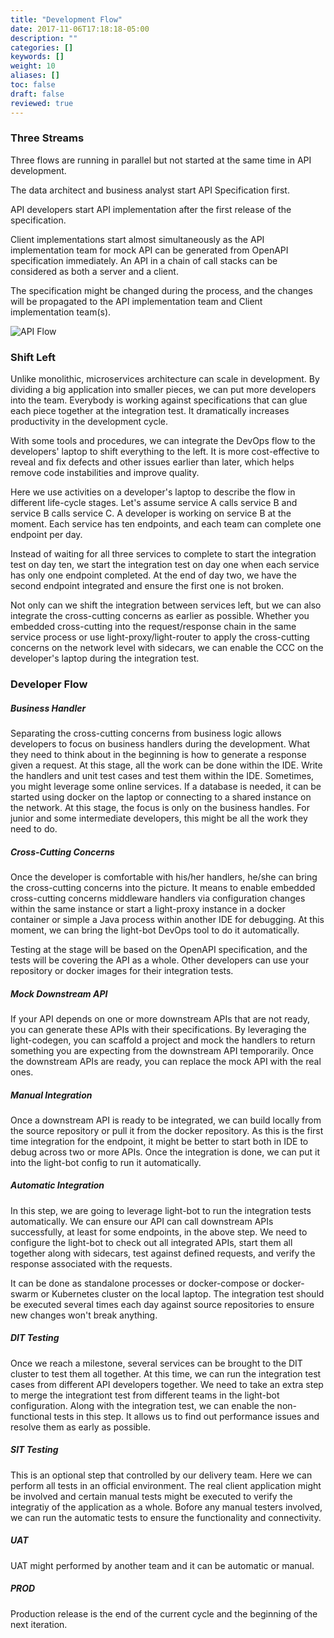 ```yaml
---
title: "Development Flow"
date: 2017-11-06T17:18:18-05:00
description: ""
categories: []
keywords: []
weight: 10
aliases: []
toc: false
draft: false
reviewed: true
---
```


### Three Streams

Three flows are running in parallel but not started at the same time in API development.

The data architect and business analyst start API Specification first.

API developers start API implementation after the first release of the specification.

Client implementations start almost simultaneously as the API implementation team for mock API can be generated from OpenAPI specification immediately. An API in a chain of call stacks can be considered as both a server and a client.

The specification might be changed during the process, and the changes will be propagated to the API implementation team and Client implementation team(s). 

![API Flow](/images/api_flow.png)


### Shift Left

Unlike monolithic, microservices architecture can scale in development. By dividing a big application into smaller pieces, we can put more developers into the team. Everybody is working against specifications that can glue each piece together at the integration test. It dramatically increases productivity in the development cycle. 

With some tools and procedures, we can integrate the DevOps flow to the developers' laptop to shift everything to the left. It is more cost-effective to reveal and fix defects and other issues earlier than later, which helps remove code instabilities and improve quality. 

Here we use activities on a developer's laptop to describe the flow in different life-cycle stages. Let's assume service A calls service B and service B calls service C. A developer is working on service B at the moment. Each service has ten endpoints, and each team can complete one endpoint per day. 

Instead of waiting for all three services to complete to start the integration test on day ten, we start the integration test on day one when each service has only one endpoint completed. At the end of day two, we have the second endpoint integrated and ensure the first one is not broken. 

Not only can we shift the integration between services left, but we can also integrate the cross-cutting concerns as earlier as possible. Whether you embedded cross-cutting into the request/response chain in the same service process or use light-proxy/light-router to apply the cross-cutting concerns on the network level with sidecars, we can enable the CCC on the developer's laptop during the integration test. 

### Developer Flow

##### Business Handler

Separating the cross-cutting concerns from business logic allows developers to focus on business handlers during the development. What they need to think about in the beginning is how to generate a response given a request. At this stage, all the work can be done within the IDE. Write the handlers and unit test cases and test them within the IDE. Sometimes, you might leverage some online services. If a database is needed, it can be started using docker on the laptop or connecting to a shared instance on the network. At this stage, the focus is only on the business handles. For junior and some intermediate developers, this might be all the work they need to do. 

##### Cross-Cutting Concerns

Once the developer is comfortable with his/her handlers, he/she can bring the cross-cutting concerns into the picture. It means to enable embedded cross-cutting concerns middleware handlers via configuration changes within the same instance or start a light-proxy instance in a docker container or simple a Java process within another IDE for debugging. At this moment, we can bring the light-bot DevOps tool to do it automatically.

Testing at the stage will be based on the OpenAPI specification, and the tests will be covering the API as a whole. Other developers can use your repository or docker images for their integration tests. 

##### Mock Downstream API

If your API depends on one or more downstream APIs that are not ready, you can generate these APIs with their specifications. By leveraging the light-codegen, you can scaffold a project and mock the handlers to return something you are expecting from the downstream API temporarily. Once the downstream APIs are ready, you can replace the mock API with the real ones.

##### Manual Integration

Once a downstream API is ready to be integrated, we can build locally from the source repository or pull it from the docker repository. As this is the first time integration for the endpoint, it might be better to start both in IDE to debug across two or more APIs. Once the integration is done, we can put it into the light-bot config to run it automatically. 

##### Automatic Integration

In this step, we are going to leverage light-bot to run the integration tests automatically. We can ensure our API can call downstream APIs successfully, at least for some endpoints, in the above step. We need to configure the light-bot to check out all integrated APIs, start them all together along with sidecars, test against defined requests, and verify the response associated with the requests. 

It can be done as standalone processes or docker-compose or docker-swarm or Kubernetes cluster on the local laptop. The integration test should be executed several times each day against source repositories to ensure new changes won't break anything. 

##### DIT Testing

Once we reach a milestone, several services can be brought to the DIT cluster to test them all together. At this time, we can run the integration test cases from different API developers together. We need to take an extra step to merge the integrationt test from different teams in the light-bot configuration. Along with the integration test, we can enable the non-functional tests in this step. It allows us to find out performance issues and resolve them as early as possible.


##### SIT Testing

This is an optional step that controlled by our delivery team. Here we can perform all tests in an official environment. The real client application might be involved and certain manual tests might be executed to verify the integratiy of the application as a whole. Bofore any manual testers involved, we can run the automatic tests to ensure the functionality and connectivity. 

##### UAT

UAT might performed by another team and it can be automatic or manual. 

##### PROD

Production release is the end of the current cycle and the beginning of the next iteration. 

